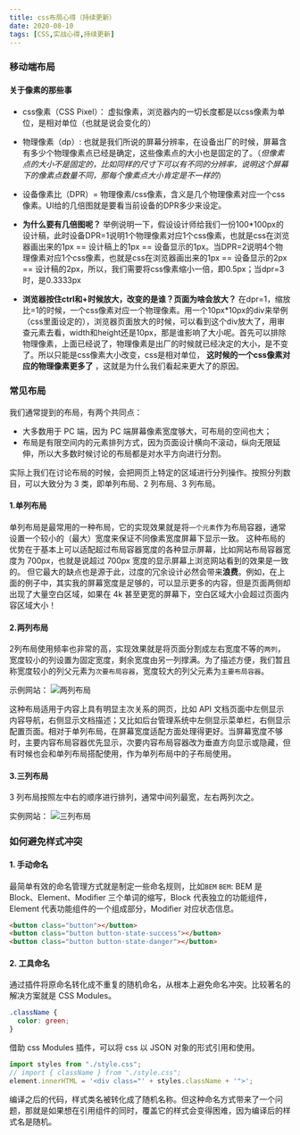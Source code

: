 ```yaml
---
title: css布局心得（持续更新）
date: 2020-08-10
tags: [CSS,实战心得,持续更新]
---
```


### 移动端布局

#### 关于像素的那些事

* css像素（CSS Pixel）： 虚拟像素，浏览器内的一切长度都是以css像素为单位，是相对单位（也就是说会变化的）
* 物理像素（dp）: 也就是我们所说的屏幕分辨率，在设备出厂的时候，屏幕含有多少个物理像素点已经是确定，这些像素点的大小也是固定的了。（*但像素点的大小不是固定的，比如同样的尺寸下可以有不同的分辨率，说明这个屏幕下的像素点数量不同，那每个像素点大小肯定是不一样的*）
  
* 设备像素比（DPR）= 物理像素/css像素，含义是几个物理像素对应一个css像素。UI给的几倍图就是要看当前设备的DPR多少来设定。

* **为什么要有几倍图呢？** 举例说明一下，假设设计师给我们一份100*100px的设计稿，此时设备DPR=1说明1个物理像素对应1个css像素，也就是css在浏览器画出来的1px == 设计稿上的1px == 设备显示的1px。当DPR=2说明4个物理像素对应1个css像素，也就是css在浏览器画出来的1px == 设备显示的2px == 设计稿的2px，所以，我们需要将css像素缩小一倍，即0.5px；当dpr=3时，是0.3333px
*  **浏览器按住ctrl和+时候放大，改变的是谁？页面为啥会放大？** 在dpr=1，缩放比=1的时候，一个css像素对应一个物理像素。用一个10px*10px的div来举例（css里面设定的），浏览器页面放大的时候，可以看到这个div放大了，用审查元素去看，width和height还是10px，那是谁影响了大小呢。首先可以排除物理像素，上面已经说了，物理像素是出厂的时候就已经决定的大小，是不变了。所以只能是css像素大小改变，css是相对单位， **这时候的一个css像素对应的物理像素更多了** ，这就是为什么我们看起来更大了的原因。

### 常见布局

我们通常提到的布局，有两个共同点：

* 大多数用于 PC 端，因为 PC 端屏幕像素宽度够大，可布局的空间也大；
* 布局是有限空间内的元素排列方式，因为页面设计横向不滚动，纵向无限延伸，所以大多数时候讨论的布局都是对水平方向进行分割。

实际上我们在讨论布局的时候，会把网页上特定的区域进行分列操作。按照分列数目，可以大致分为 3 类，即单列布局、2 列布局、3 列布局。

#### 1.单列布局

单列布局是最常用的一种布局，它的实现效果就是将``一个元素``作为布局容器，通常设置一个较小的（最大）宽度来保证不同像素宽度屏幕下显示一致。
这种布局的优势在于基本上可以适配超过布局容器宽度的各种显示屏幕，比如网站布局容器宽度为 700px，也就是说超过 700px 宽度的显示屏幕上浏览网站看到的效果是一致的。
但它最大的缺点也是源于此，过度的冗余设计必然会带来**浪费**。例如，在上面的例子中，其实我的屏幕宽度是足够的，可以显示更多的内容，但是页面两侧却出现了大量空白区域，如果在 4k 甚至更宽的屏幕下，空白区域大小会超过页面内容区域大小！

#### 2.两列布局

2列布局使用频率也非常的高，实现效果就是将页面分割成左右宽度不等的`两列`，宽度较小的列设置为固定宽度，剩余宽度由另一列撑满。为了描述方便，我们暂且称宽度较小的列父元素为`次要布局容器`，宽度较大的列父元素为`主要布局容器`。

示例网站：
![两列布局](https://wx1.sbimg.cn/2020/06/10/vue.png)

这种布局适用于内容上具有明显主次关系的网页，比如 API 文档页面中左侧显示内容导航，右侧显示文档描述；又比如后台管理系统中左侧显示菜单栏，右侧显示配置页面。相对于单列布局，在屏幕宽度适配方面处理得更好。当屏幕宽度不够时，主要内容布局容器优先显示，次要内容布局容器改为垂直方向显示或隐藏，但有时候也会和单列布局搭配使用，作为单列布局中的子布局使用。

#### 3.三列布局
3 列布局按照左中右的顺序进行排列，通常中间列最宽，左右两列次之。

实例网站：
![三列布局](https://wx1.sbimg.cn/2020/06/10/github.png)


### 如何避免样式冲突

#### 1. 手动命名
最简单有效的命名管理方式就是制定一些命名规则，比如`BEM`
`BEM`: BEM 是 Block、Element、Modifier 三个单词的缩写，Block 代表独立的功能组件，Element 代表功能组件的一个组成部分，Modifier 对应状态信息。
```html
<button class="button"></button>
<button class="button button-state-success"></button> 
<button class="button button-state-danger"></button> 
```
#### 2. 工具命名
通过插件将原命名转化成不重复的随机命名，从根本上避免命名冲突。比较著名的解决方案就是 CSS Modules。

```css
.className {
  color: green;
}
```
借助 css Modules 插件，可以将 css 以 JSON 对象的形式引用和使用。
```javascript
import styles from "./style.css";
// import { className } from "./style.css";
element.innerHTML = '<div class="' + styles.className + '">';
```
编译之后的代码，样式类名被转化成了随机名称。但这种命名方式带来了一个问题，那就是如果想在引用组件的同时，覆盖它的样式会变得困难，因为编译后的样式名是随机。